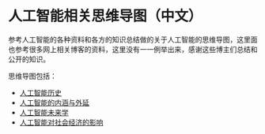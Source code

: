 # 人工智能相关思维导图（中文）
参考人工智能的各种资料和各方的知识总结做的关于人工智能的思维导图，这里面也参考很多网上相关博客的资料，这里没有一一例举出来，感谢这些博主们总结和公开的知识。

思维导图包括：
- [人工智能历史](https://github.com/mo-ai/mindmap-ai-cn/blob/master/images/1.%20%E4%BA%BA%E5%B7%A5%E6%99%BA%E8%83%BD%E7%9A%84%E5%8E%86%E5%8F%B2.png)
- [人工智能的内涵与外延](https://github.com/mo-ai/mindmap-ai-cn/blob/master/images/2.%20%E4%BA%BA%E5%B7%A5%E6%99%BA%E8%83%BD%E5%86%85%E6%B6%B5%E5%92%8C%E5%A4%96%E5%BB%B6.png)
- [人工智能未来学](https://github.com/mo-ai/mindmap-ai-cn/blob/master/images/3.%20%E4%BA%BA%E5%B7%A5%E6%99%BA%E8%83%BD%E6%9C%AA%E6%9D%A5%E5%AD%A6.png)
- [人工智能对社会经济的影响](https://github.com/mo-ai/mindmap-ai-cn/blob/master/images/4.%20%E4%BA%BA%E5%B7%A5%E6%99%BA%E8%83%BD%E5%AF%B9%E7%A4%BE%E4%BC%9A%E7%BB%8F%E6%B5%8E%E5%BD%B1%E5%93%8D.png)


